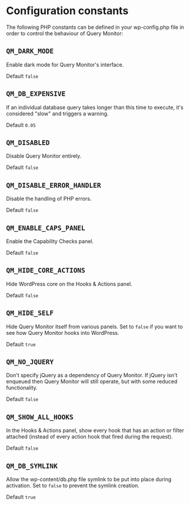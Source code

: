 # Configuration constants

The following PHP constants can be defined in your wp-config.php file in order to control the behaviour of Query Monitor:

## `QM_DARK_MODE`

Enable dark mode for Query Monitor's interface.

Default `false`

## `QM_DB_EXPENSIVE`

If an individual database query takes longer than this time to execute, it's considered "slow" and triggers a warning.

Default `0.05`

## `QM_DISABLED`

Disable Query Monitor entirely.

Default `false`

## `QM_DISABLE_ERROR_HANDLER`

Disable the handling of PHP errors.

Default `false`

## `QM_ENABLE_CAPS_PANEL`

Enable the Capability Checks panel.

Default `false`

## `QM_HIDE_CORE_ACTIONS`

Hide WordPress core on the Hooks & Actions panel.

Default `false`

## `QM_HIDE_SELF`

Hide Query Monitor itself from various panels. Set to `false` if you want to see how Query Monitor hooks into WordPress.

Default `true`

## `QM_NO_JQUERY`

Don't specify jQuery as a dependency of Query Monitor. If jQuery isn't enqueued then Query Monitor will still operate, but with some reduced functionality.

Default `false`

## `QM_SHOW_ALL_HOOKS`

In the Hooks & Actions panel, show every hook that has an action or filter attached (instead of every action hook that fired during the request).

Default `false`

## `QM_DB_SYMLINK`

Allow the wp-content/db.php file symlink to be put into place during activation. Set to `false` to prevent the symlink creation.

Default `true`
